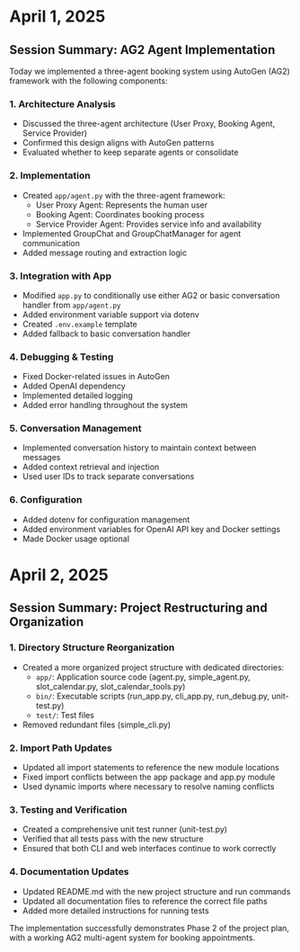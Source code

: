 # April 1, 2025

## Session Summary: AG2 Agent Implementation

Today we implemented a three-agent booking system using AutoGen (AG2) framework with the following components:

### 1. Architecture Analysis
- Discussed the three-agent architecture (User Proxy, Booking Agent, Service Provider)
- Confirmed this design aligns with AutoGen patterns
- Evaluated whether to keep separate agents or consolidate

### 2. Implementation
- Created `app/agent.py` with the three-agent framework:
  - User Proxy Agent: Represents the human user
  - Booking Agent: Coordinates booking process
  - Service Provider Agent: Provides service info and availability
- Implemented GroupChat and GroupChatManager for agent communication
- Added message routing and extraction logic

### 3. Integration with App
- Modified `app.py` to conditionally use either AG2 or basic conversation handler from `app/agent.py`
- Added environment variable support via dotenv
- Created `.env.example` template
- Added fallback to basic conversation handler

### 4. Debugging & Testing
- Fixed Docker-related issues in AutoGen
- Added OpenAI dependency
- Implemented detailed logging
- Added error handling throughout the system

### 5. Conversation Management
- Implemented conversation history to maintain context between messages
- Added context retrieval and injection
- Used user IDs to track separate conversations

### 6. Configuration
- Added dotenv for configuration management
- Added environment variables for OpenAI API key and Docker settings
- Made Docker usage optional

# April 2, 2025

## Session Summary: Project Restructuring and Organization

### 1. Directory Structure Reorganization
- Created a more organized project structure with dedicated directories:
  - `app/`: Application source code (agent.py, simple_agent.py, slot_calendar.py, slot_calendar_tools.py)
  - `bin/`: Executable scripts (run_app.py, cli_app.py, run_debug.py, unit-test.py)
  - `test/`: Test files
- Removed redundant files (simple_cli.py)

### 2. Import Path Updates
- Updated all import statements to reference the new module locations
- Fixed import conflicts between the app package and app.py module
- Used dynamic imports where necessary to resolve naming conflicts

### 3. Testing and Verification
- Created a comprehensive unit test runner (unit-test.py)
- Verified that all tests pass with the new structure
- Ensured that both CLI and web interfaces continue to work correctly

### 4. Documentation Updates
- Updated README.md with the new project structure and run commands
- Updated all documentation files to reference the correct file paths
- Added more detailed instructions for running tests

The implementation successfully demonstrates Phase 2 of the project plan, with a working AG2 multi-agent system for booking appointments.